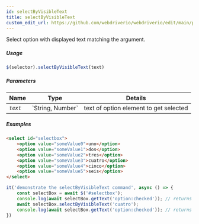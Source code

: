 ```yaml
---
id: selectByVisibleText
title: selectByVisibleText
custom_edit_url: https://github.com/webdriverio/webdriverio/edit/main/packages/webdriverio/src/commands/element/selectByVisibleText.ts
---
```


Select option with displayed text matching the argument.

##### Usage

```js
$(selector).selectByVisibleText(text)
```

##### Parameters

<table>
  <thead>
    <tr>
      <th>Name</th><th>Type</th><th>Details</th>
    </tr>
  </thead>
  <tbody>
    <tr>
      <td><code><var>text</var></code></td>
      <td>`String, Number`</td>
      <td>text of option element to get selected</td>
    </tr>
  </tbody>
</table>

##### Examples

```html title="example.html"
<select id="selectbox">
    <option value="someValue0">uno</option>
    <option value="someValue1">dos</option>
    <option value="someValue2">tres</option>
    <option value="someValue3">cuatro</option>
    <option value="someValue4">cinco</option>
    <option value="someValue5">seis</option>
</select>
```

```js title="selectByVisibleText.js"
it('demonstrate the selectByVisibleText command', async () => {
    const selectBox = await $('#selectbox');
    console.log(await selectBox.getText('option:checked')); // returns "uno"
    await selectBox.selectByVisibleText('cuatro');
    console.log(await selectBox.getText('option:checked')); // returns "cuatro"
})
```

